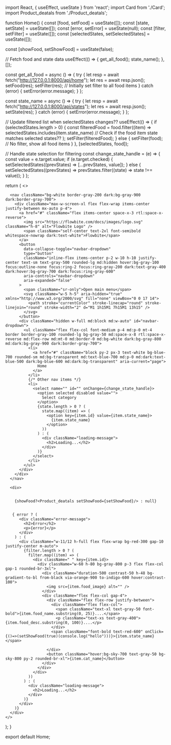 import React, { useEffect, useState } from 'react';
import Card from './Card';
import Product_deatals from './Product_deatals';

function Home() {
  const [food, setFood] = useState([]);
  const [state, setState] = useState([]);
  const [error, setError] = useState(null);
  const [filter, setFilter] = useState([]);
  const [selectedStates, setSelectedStates] = useState([]);

 const [showFood, setShowFood] = useState(false);

  // Fetch food and state data
  useEffect(() => {
    get_all_food();
    state_name();
  }, []);

  const get_all_food = async () => {
    try {
      let resp = await fetch("http://127.0.0.1:8000/api/home");
      let res = await resp.json();
      setFood(res);
      setFilter(res); // Initially set filter to all food items
    } catch (error) {
      setError(error.message);
    }
  };

  const state_name = async () => {
    try {
      let resp = await fetch("http://127.0.0.1:8000/api/states");
      let res = await resp.json();
      setState(res);
    } catch (error) {
      setError(error.message);
    }
  };

  // Update filtered list when selectedStates changes??
  useEffect(() => {
    if (selectedStates.length > 0) {
      const filteredFood = food.filter((item) =>
        selectedStates.includes(item.state_name) // Check if the food item state matches selected states??
      );
      setFilter(filteredFood);
    } else {
      setFilter(food); // No filter, show all food items
    }
  }, [selectedStates, food]);

  // Handle state selection for filtering
  const change_state_handle = (e) => {
    const value = e.target.value;
    if (e.target.checked) {
      setSelectedStates((prevStates) => [...prevStates, value]);
    } else {
      setSelectedStates((prevStates) => prevStates.filter((state) => state !== value));
    }
  };

  return (
    <>
    
      <nav className="bg-white border-gray-200 dark:bg-gray-900 dark:border-gray-700">
        <div className="max-w-screen-xl flex flex-wrap items-center justify-between mx-auto p-4">
          <a href="#" className="flex items-center space-x-3 rtl:space-x-reverse">
            <img src="https://flowbite.com/docs/images/logo.svg" className="h-8" alt="Flowbite Logo" />
            <span className="self-center text-2xl font-semibold whitespace-nowrap dark:text-white">Flowbite</span>
          </a>
          <button
            data-collapse-toggle="navbar-dropdown"
            type="button"
            className="inline-flex items-center p-2 w-10 h-10 justify-center text-sm text-gray-500 rounded-lg md:hidden hover:bg-gray-100 focus:outline-none focus:ring-2 focus:ring-gray-200 dark:text-gray-400 dark:hover:bg-gray-700 dark:focus:ring-gray-600"
            aria-controls="navbar-dropdown"
            aria-expanded="false"
          >
            <span className="sr-only">Open main menu</span>
            <svg className="w-5 h-5" aria-hidden="true" xmlns="http://www.w3.org/2000/svg" fill="none" viewBox="0 0 17 14">
              <path stroke="currentColor" stroke-linecap="round" stroke-linejoin="round" stroke-width="2" d="M1 1h15M1 7h15M1 13h15" />
            </svg>
          </button>
          <div className="hidden w-full md:block md:w-auto" id="navbar-dropdown">
            <ul className="flex flex-col font-medium p-4 md:p-0 mt-4 border border-gray-100 rounded-lg bg-gray-50 md:space-x-8 rtl:space-x-reverse md:flex-row md:mt-0 md:border-0 md:bg-white dark:bg-gray-800 md:dark:bg-gray-900 dark:border-gray-700">
              <li>
                <a href="#" className="block py-2 px-3 text-white bg-blue-700 rounded-sm md:bg-transparent md:text-blue-700 md:p-0 md:dark:text-blue-500 dark:bg-blue-600 md:dark:bg-transparent" aria-current="page">
                  Home
                </a>
              </li>
              {/* Other nav items */}
              <li>
                <select name="" id="" onChange={change_state_handle}>
                  <option selected disabled value="">
                    Select category
                  </option>
                  {state.length > 0 ? (
                    state.map((item) => (
                      <option key={item.id} value={item.state_name}>
                        {item.state_name}
                      </option>
                    ))
                  ) : (
                    <div className="loading-message">
                      <h2>Loading...</h2>
                    </div>
                  )}
                </select>
              </li>
            </ul>
          </div>
        </div>
      </nav>

      <div>

        
        {showFood?<Product_deatals setShowFood={setShowFood}/> : null}
      
      
       { error ? (
          <div className="error-message">
            <h2>Error</h2>
            <p>{error}</p>
          </div>
        ) : (
          <div className="w-11/12 h-full flex flex-wrap bg-red-300 gap-10 justify-center m-auto">
            {filter.length > 0 ? (
              filter.map((item) => (
                <div className=" " key={item.id}>
                  <div className="w-60 h-80 bg-gray-800 p-3 flex flex-col gap-1 rounded-br-3xl">
                    <div className="duration-500 contrast-50 h-48 bg-gradient-to-bl from-black via-orange-900 to-indigo-600 hover:contrast-100">
                      <img src={item.food_image} alt="" />
                    </div>
                    <div className="flex flex-col gap-4">
                      <div className="flex flex-row justify-between">
                        <div className="flex flex-col">
                          <span className="text-xl text-gray-50 font-bold">{item.food_name.substring(0, 25)}....</span>
                          <p className="text-xs text-gray-400">{item.food_desc.substring(0, 100)}....</p>
                        </div>
                        <span className="font-bold text-red-600" onClick={()=>(setShowFood(true)(console.log("hello")))}>{item.state_name}</span>

                      </div>
                      <button className="hover:bg-sky-700 text-gray-50 bg-sky-800 py-2 rounded-br-xl">{item.cat_name}</button>
                    </div>
                  </div>
                </div>
              ))
            ) : (
              <div className="loading-message">
                <h2>Loading...</h2>
              </div>
            )}
          </div>
        )}
      </div>
    </>
  );
}

export default Home;
